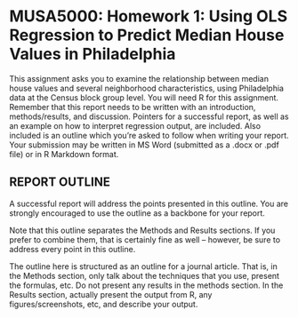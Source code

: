 # MUSA5000: Homework 1: Using OLS Regression to Predict Median House Values in Philadelphia

This assignment asks you to examine the relationship between median house values and several neighborhood characteristics, using Philadelphia data at the Census block group level. You will need R for this assignment. Remember that this report needs to be written with an introduction, methods/results, and discussion. Pointers for a successful report, as well as an example on how to interpret regression output, are included. Also included is an outline which you’re asked to follow when writing your report. Your submission may be written in MS Word (submitted as a .docx or .pdf file) or in R Markdown format.


## REPORT OUTLINE

A successful report will address the points presented in this outline. You are strongly encouraged to use the outline as a backbone for your report. 

Note that this outline separates the Methods and Results sections. If you prefer to combine them, that is certainly fine as well – however, be sure to address every point in this outline. 

The outline here is structured as an outline for a journal article. That is, in the Methods section, only talk about the techniques that you use, present the formulas, etc. Do not present any results in the methods section. In the Results section, actually present the output from R, any figures/screenshots, etc, and describe your output.

